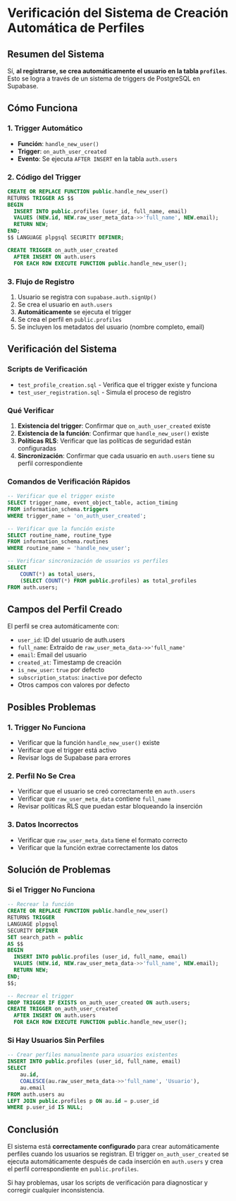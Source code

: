 # Verificación del Sistema de Creación Automática de Perfiles

## Resumen del Sistema

Sí, **al registrarse, se crea automáticamente el usuario en la tabla `profiles`**. Esto se logra a través de un sistema de triggers de PostgreSQL en Supabase.

## Cómo Funciona

### 1. Trigger Automático
- **Función**: `handle_new_user()`
- **Trigger**: `on_auth_user_created`
- **Evento**: Se ejecuta `AFTER INSERT` en la tabla `auth.users`

### 2. Código del Trigger
```sql
CREATE OR REPLACE FUNCTION public.handle_new_user()
RETURNS TRIGGER AS $$
BEGIN
  INSERT INTO public.profiles (user_id, full_name, email)
  VALUES (NEW.id, NEW.raw_user_meta_data->>'full_name', NEW.email);
  RETURN NEW;
END;
$$ LANGUAGE plpgsql SECURITY DEFINER;

CREATE TRIGGER on_auth_user_created
  AFTER INSERT ON auth.users
  FOR EACH ROW EXECUTE FUNCTION public.handle_new_user();
```

### 3. Flujo de Registro
1. Usuario se registra con `supabase.auth.signUp()`
2. Se crea el usuario en `auth.users`
3. **Automáticamente** se ejecuta el trigger
4. Se crea el perfil en `public.profiles`
5. Se incluyen los metadatos del usuario (nombre completo, email)

## Verificación del Sistema

### Scripts de Verificación
- `test_profile_creation.sql` - Verifica que el trigger existe y funciona
- `test_user_registration.sql` - Simula el proceso de registro

### Qué Verificar
1. **Existencia del trigger**: Confirmar que `on_auth_user_created` existe
2. **Existencia de la función**: Confirmar que `handle_new_user()` existe
3. **Políticas RLS**: Verificar que las políticas de seguridad están configuradas
4. **Sincronización**: Confirmar que cada usuario en `auth.users` tiene su perfil correspondiente

### Comandos de Verificación Rápidos
```sql
-- Verificar que el trigger existe
SELECT trigger_name, event_object_table, action_timing 
FROM information_schema.triggers 
WHERE trigger_name = 'on_auth_user_created';

-- Verificar que la función existe
SELECT routine_name, routine_type 
FROM information_schema.routines 
WHERE routine_name = 'handle_new_user';

-- Verificar sincronización de usuarios vs perfiles
SELECT 
    COUNT(*) as total_users,
    (SELECT COUNT(*) FROM public.profiles) as total_profiles
FROM auth.users;
```

## Campos del Perfil Creado

El perfil se crea automáticamente con:
- `user_id`: ID del usuario de auth.users
- `full_name`: Extraído de `raw_user_meta_data->>'full_name'`
- `email`: Email del usuario
- `created_at`: Timestamp de creación
- `is_new_user`: `true` por defecto
- `subscription_status`: `inactive` por defecto
- Otros campos con valores por defecto

## Posibles Problemas

### 1. Trigger No Funciona
- Verificar que la función `handle_new_user()` existe
- Verificar que el trigger está activo
- Revisar logs de Supabase para errores

### 2. Perfil No Se Crea
- Verificar que el usuario se creó correctamente en `auth.users`
- Verificar que `raw_user_meta_data` contiene `full_name`
- Revisar políticas RLS que puedan estar bloqueando la inserción

### 3. Datos Incorrectos
- Verificar que `raw_user_meta_data` tiene el formato correcto
- Verificar que la función extrae correctamente los datos

## Solución de Problemas

### Si el Trigger No Funciona
```sql
-- Recrear la función
CREATE OR REPLACE FUNCTION public.handle_new_user()
RETURNS TRIGGER 
LANGUAGE plpgsql 
SECURITY DEFINER 
SET search_path = public
AS $$
BEGIN
  INSERT INTO public.profiles (user_id, full_name, email)
  VALUES (NEW.id, NEW.raw_user_meta_data->>'full_name', NEW.email);
  RETURN NEW;
END;
$$;

-- Recrear el trigger
DROP TRIGGER IF EXISTS on_auth_user_created ON auth.users;
CREATE TRIGGER on_auth_user_created
  AFTER INSERT ON auth.users
  FOR EACH ROW EXECUTE FUNCTION public.handle_new_user();
```

### Si Hay Usuarios Sin Perfiles
```sql
-- Crear perfiles manualmente para usuarios existentes
INSERT INTO public.profiles (user_id, full_name, email)
SELECT 
    au.id,
    COALESCE(au.raw_user_meta_data->>'full_name', 'Usuario'),
    au.email
FROM auth.users au
LEFT JOIN public.profiles p ON au.id = p.user_id
WHERE p.user_id IS NULL;
```

## Conclusión

El sistema está **correctamente configurado** para crear automáticamente perfiles cuando los usuarios se registran. El trigger `on_auth_user_created` se ejecuta automáticamente después de cada inserción en `auth.users` y crea el perfil correspondiente en `public.profiles`.

Si hay problemas, usar los scripts de verificación para diagnosticar y corregir cualquier inconsistencia.
